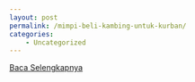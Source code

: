 ```yaml
---
layout: post
permalink: /mimpi-beli-kambing-untuk-kurban/
categories:
    - Uncategorized
---
```


[Baca Selengkapnya](/10)
